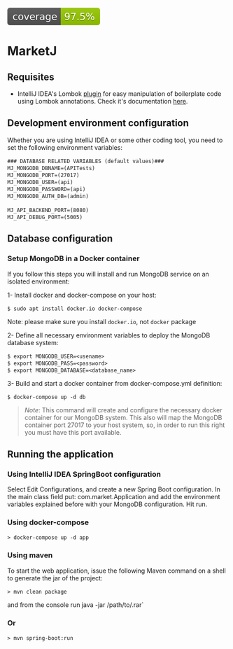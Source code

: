 ![Coverage](.github/badges/jacoco.svg)

# MarketJ

## Requisites
* IntelliJ IDEA's Lombok [plugin](https://plugins.jetbrains.com/plugin/6317-lombok-plugin) for easy manipulation of boilerplate code using Lombok annotations. Check it's documentation [here](https://plugins.jetbrains.com/plugin/6317-lombok-plugin).

## Development environment configuration
Whether you are using IntelliJ IDEA or some other coding tool, you need to set the following environment variables:

    ### DATABASE RELATED VARIABLES (default values)###
    MJ_MONGODB_DBNAME=(APITests)
    MJ_MONGODB_PORT=(27017)
    MJ_MONGODB_USER=(api)
    MJ_MONGODB_PASSWORD=(api)
    MJ_MONGODB_AUTH_DB=(admin)

    MJ_API_BACKEND_PORT=(8080)
    MJ_API_DEBUG_PORT=(5005)

## Database configuration

### Setup MongoDB in a Docker container

If you follow this steps you will install and run MongoDB service on an isolated environment:

1- Install docker and docker-compose on your host:

    $ sudo apt install docker.io docker-compose

Note: please make sure you install `docker.io`, not `docker` package

2- Define all necessary environment variables to deploy the MongoDB database system:

    $ export MONGODB_USER=<usename>
    $ export MONGODB_PASS=<password>
    $ export MONGODB_DATABASE=<database_name>

3- Build and start a docker container from docker-compose.yml definition:

    $ docker-compose up -d db

>*Note*: This command will create and configure the necessary docker container for our MongoDB system.
This also will map the MongoDB container port 27017 to your host system, so, in order to run this right
you must have this port available.

## Running the application

### Using IntelliJ IDEA SpringBoot configuration
Select Edit Configurations, and create a new Spring Boot configuration. In the main class field put: com.market.Application
and add the environment variables explained before with your MongoDB configuration. Hit run.

### Using docker-compose

    > docker-compose up -d app

### Using maven
To start the web application, issue the following Maven command on a shell to generate the jar of the project:

    > mvn clean package

and from the console run java -jar /path/to/.rar`

### Or

    > mvn spring-boot:run

